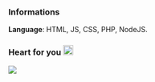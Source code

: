 ### Informations
**Language**: HTML, JS, CSS, PHP, NodeJS.
### Heart for you <a href="https://allmylinks.com/newly" target="_blank"><img src="https://github.com/newlynameds/newlynameds/blob/master/usedRM/Hi.gif?raw=true" width="20px"></a>
<a href="https://allmylinks.com/newly" target="_blank"><img src="https://discord.c99.nl/widget/theme-2/637228770541043733.png"></a>
